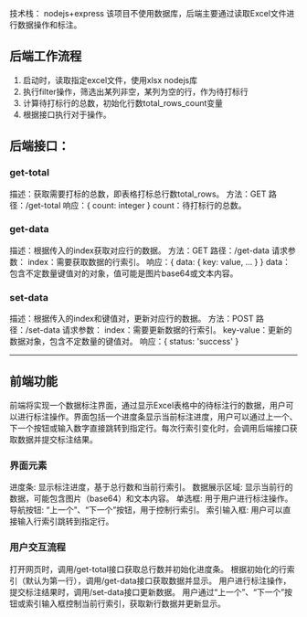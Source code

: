 
技术栈：
nodejs+express
该项目不使用数据库，后端主要通过读取Excel文件进行数据操作和标注。

## 后端工作流程
1. 启动时，读取指定excel文件，使用xlsx nodejs库
2. 执行filter操作，筛选出某列非空，某列为空的行，作为待打标行
3. 计算待打标行的总数，初始化行数total_rows_count变量
4. 根据接口执行对于操作。

## 后端接口：
### get-total
描述：获取需要打标的总数，即表格打标总行数total_rows。
方法：GET
路径：/get-total
响应：{ count: integer }
count：待打标行的总数。

### get-data
描述：根据传入的index获取对应行的数据。
方法：GET
路径：/get-data
请求参数：
index：需要获取数据的行索引。
响应：{ data: { key: value, ... } }
data：包含不定数量键值对的对象，值可能是图片base64或文本内容。

### set-data
描述：根据传入的index和键值对，更新对应行的数据。
方法：POST
路径：/set-data
请求参数：
index：需要更新数据的行索引。
key-value：更新的数据对象，包含不定数量的键值对。
响应：{ status: 'success' }


---
## 前端功能
前端将实现一个数据标注界面，通过显示Excel表格中的待标注行的数据，用户可以进行标注操作。界面包括一个进度条显示当前标注进度，用户可以通过上一个、下一个按钮或输入数字直接跳转到指定行。每次行索引变化时，会调用后端接口获取数据并提交标注结果。

### 界面元素
进度条: 显示标注进度，基于总行数和当前行索引。
数据展示区域: 显示当前行的数据，可能包含图片（base64）和文本内容。
单选框: 用于用户进行标注操作。
导航按钮: “上一个”、“下一个”按钮，用于控制行索引。
索引输入框: 用户可以直接输入行索引跳转到指定行。

### 用户交互流程
打开网页时，调用/get-total接口获取总行数并初始化进度条。
根据初始化的行索引（默认为第一行），调用/get-data接口获取数据并显示。
用户进行标注操作，提交标注结果时，调用/set-data接口更新数据。
用户通过“上一个”、“下一个”按钮或索引输入框控制当前行索引，获取新行数据并更新显示。